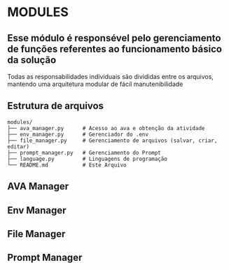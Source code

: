 # MODULES

## Esse módulo é responsével pelo gerenciamento de funções referentes ao funcionamento básico da solução

Todas as responsabilidades individuais são divididas entre os arquivos, mantendo uma arquitetura modular de fácil manutenibilidade

## Estrutura de arquivos
```
modules/
├── ava_manager.py      # Acesso ao ava e obtenção da atividade
├── env_manager.py      # Gerenciador do .env
├── file_manager.py     # Gerenciamento de arquivos (salvar, criar, editar)
├── prompt_manager.py   # Gerenciamento do Prompt
├── language.py         # Linguagens de programação
└── README.md           # Este Arquivo
```

## AVA Manager

## Env Manager

## File Manager

## Prompt Manager